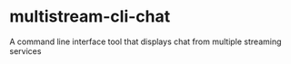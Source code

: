 # multistream-cli-chat
A command line interface tool that displays chat from multiple streaming services

